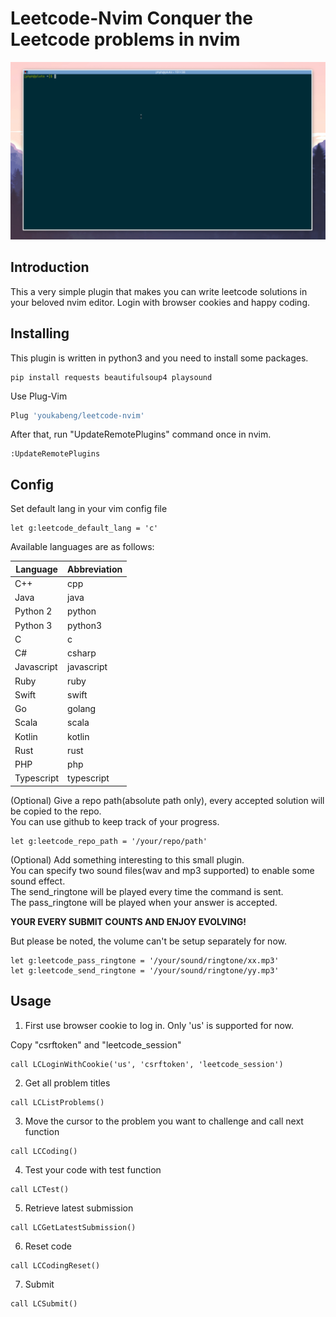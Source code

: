 # Leetcode-Nvim Conquer the Leetcode problems in nvim

![Leetcode in vim](https://github.com/youkabeng/leetcode-nvim/raw/master/demo.gif)

## <a id="introduction"></a>Introduction

This a very simple plugin that makes you can write leetcode solutions in your beloved nvim editor.
Login with browser cookies and happy coding.

## <a id="installing"></a>Installing

This plugin is written in python3 and you need to install some packages.
```
pip install requests beautifulsoup4 playsound
```

Use Plug-Vim

```Bash
Plug 'youkabeng/leetcode-nvim'
```

After that, run "UpdateRemotePlugins" command once in nvim.

```
:UpdateRemotePlugins
```

## <a if="config"></a>Config

Set default lang in your vim config file

```
let g:leetcode_default_lang = 'c'
```

Available languages are as follows:

|Language|Abbreviation|
|--------|------------|
|C++|cpp|
|Java|java|
|Python 2|python|
|Python 3|python3|
|C|c|
|C#|csharp|
|Javascript|javascript|
|Ruby|ruby|
|Swift|swift|
|Go|golang|
|Scala|scala|
|Kotlin|kotlin|
|Rust|rust|
|PHP|php|
|Typescript|typescript|

(Optional) Give a repo path(absolute path only), every accepted solution will be copied to the repo.    
You can use github to keep track of your progress.

```
let g:leetcode_repo_path = '/your/repo/path'
```

(Optional) Add something interesting to this small plugin.    
You can specify two sound files(wav and mp3 supported) to enable some sound effect.    
The send_ringtone will be played every time the command is sent.    
The pass_ringtone will be played when your answer is accepted.    

**YOUR EVERY SUBMIT COUNTS AND ENJOY EVOLVING!**

But please be noted, the volume can't be setup separately for now.

```
let g:leetcode_pass_ringtone = '/your/sound/ringtone/xx.mp3'
let g:leetcode_send_ringtone = '/your/sound/ringtone/yy.mp3'
```


## <a id="usage"></a>Usage

1. First use browser cookie to log in. Only 'us' is supported for now.

Copy "csrftoken" and "leetcode_session"

```
call LCLoginWithCookie('us', 'csrftoken', 'leetcode_session')
```

2. Get all problem titles

```
call LCListProblems()
```

3. Move the cursor to the problem you want to challenge and call next function

```
call LCCoding()
```

4. Test your code with test function

```
call LCTest()
```

5. Retrieve latest submission

```
call LCGetLatestSubmission()
```

6. Reset code

```
call LCCodingReset()
```

7. Submit
```
call LCSubmit()
```



